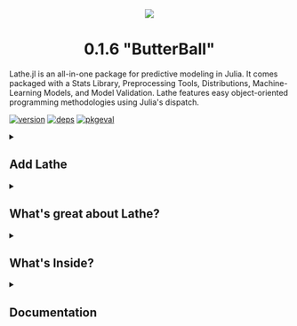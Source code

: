 <div align="center"><img src="https://github.com/emmettgb/Lathe.jl/blob/Unstable/lathelogo.png" />
  <h1>0.1.6 "ButterBall"</h1>
</div>
<div align="left">
  <p> Lathe.jl is an all-in-one package for predictive modeling in Julia. It comes packaged with a Stats Library, Preprocessing Tools, Distributions, Machine-Learning Models, and Model Validation. Lathe features easy object-oriented programming methodologies using Julia's dispatch.</p>
        </div>
        
[![version](https://juliahub.com/docs/Lathe/version.svg)](https://juliahub.com/ui/Packages/Lathe/6rMNJ)
[![deps](https://juliahub.com/docs/Lathe/deps.svg)](https://juliahub.com/ui/Packages/Lathe/6rMNJ?t=2)
[![pkgeval](https://juliahub.com/docs/Lathe/pkgeval.svg)](https://juliahub.com/ui/Packages/Lathe/6rMNJ)

<details class="details-overlay">
  <summary class="btn"><h2>Add Lathe</h2></summary>
<div>

**(press ] in the Julia REPL to go to Pkg REPL)**
 #### LTS (Long-term support, reccommended):
 ```julia
 (v1.3) pkg> add Lathe#Butterball
 ```
 #### Latest (Get the latest stable developments):
 ```julia
 (v1.3) pkg> add Lathe
 ```
 #### Unstable (Get the latest undocumented and unstable developments):
 ```julia
 (v1.3) pkg> add Lathe#Unstable
 ```
 
</div>
</details>


<details class="details-overlay">
  <summary class="btn"><h2>What's great about Lathe?</h2></summary>
<div>

#### Easy To Use
Lathe brings an entirely different methodology to the Julia language. Types are created to adhere to the object-oriented programming paradigm, and syntax is akin to that of Pythonic machine-learning packages, like SkLearn.
#### Fully Featured
Lathe includes many of the tools commonly used by machine-learning engineers and scientists out of the box, rather than relying on more dependencies to do so.
#### Deployable
Lathe models can be easily serialized and deployed onto production servers using **Genie.jl**, or a similar high-performance web-server. Lathe also has support for pipelines, meaning most pre-processing operations can be automated and performed with one easy call.
#### Fast
Lathe uses a faster methodology than most other Julia packages for machine-learning. Furthermore, the package also takes advantage of the natural ability of the language to be fast. As a result, Lathe is also faster than most similar packages for other high-level statistical programming languages.
#### Julian
Lathe is written in 100-percent pure Julia. As a result, the package often takes advantage of very Julian methods of dealing with problems, such as dispatch, macros, and syntactical expressions.

</div>
</details>

<details class="details-overlay">
  <summary class="btn"><h2>What's Inside?</h2></summary>
<div>

### Stats
- Distributions
- Statistical tests
- Bayesian tests
- Model validation
- Sampling
- General Statistics

### Preprocess
- Scalers
- Encoders
- Splitters
### Models
- Pipelines
- Powerlog
- Logistic Regression
- Kmeans Clustering
- Random Forest Classifier
- Decision Tree Classifier
- Pipelines
- Linear Regression
- Linear Least square

</div>
</details>




<details class="details-overlay">
  <summary class="btn"><h2>Documentation</h2></summary>
<div>
  
 # [Documentation on JuliaHub](https://juliahub.com/docs/Lathe/6rMNJ/)
</div>
</details>

